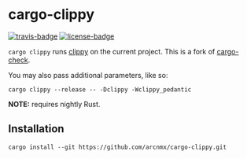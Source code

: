 # cargo-clippy

[![travis-badge][]][travis] [![license-badge][]][license]

`cargo clippy` runs [clippy] on the current project.
This is a fork of [cargo-check].

You may also pass additional parameters, like so:

    cargo clippy --release -- -Dclippy -Wclippy_pedantic


**NOTE:** requires nightly Rust.


## Installation

`cargo install --git https://github.com/arcnmx/cargo-clippy.git`


[travis-badge]: https://img.shields.io/travis/arcnmx/cargo-clippy/master.svg?style=flat-square
[travis]: https://travis-ci.org/arcnmx/cargo-clippy
[license-badge]: https://img.shields.io/badge/license-MIT-lightgray.svg?style=flat-square
[license]: https://github.com/arcnmx/cargo-clippy/blob/master/LICENSE
[clippy]: https://github.com/Manishearth/rust-clippy
[cargo-check]: https://github.com/rsolomo/cargo-check
